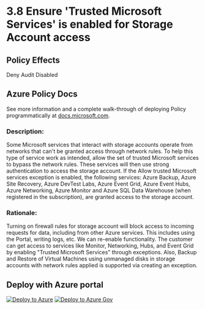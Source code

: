 # 3.8 Ensure 'Trusted Microsoft Services' is enabled for Storage Account access

## Policy Effects
Deny
Audit
Disabled

## Azure Policy Docs

See more information and a complete walk-through of deploying Policy programmatically at
[docs.microsoft.com](https://docs.microsoft.com/azure/governance/policy/samples/allowed-custom-images).

### Description: 
Some Microsoft services that interact with storage accounts operate from networks that
can't be granted access through network rules. To help this type of service work as
intended, allow the set of trusted Microsoft services to bypass the network rules. These
services will then use strong authentication to access the storage account. If the Allow
trusted Microsoft services exception is enabled, the following services: Azure Backup,
Azure Site Recovery, Azure DevTest Labs, Azure Event Grid, Azure Event Hubs, Azure
Networking, Azure Monitor and Azure SQL Data Warehouse (when registered in the
subscription), are granted access to the storage account.

### Rationale: 
Turning on firewall rules for storage account will block access to incoming requests for
data, including from other Azure services. This includes using the Portal, writing logs, etc.
We can re-enable functionality. The customer can get access to services like Monitor,
Networking, Hubs, and Event Grid by enabling "Trusted Microsoft Services" through
exceptions. Also, Backup and Restore of Virtual Machines using unmanaged disks in storage
accounts with network rules applied is supported via creating an exception.

## Deploy with Azure portal

[![Deploy to Azure](https://azuredeploy.net/deploybutton.png)](https://portal.azure.com/?#blade/Microsoft_Azure_Policy/CreatePolicyDefinitionBlade/uri/https%3A%2F%2Fraw.githubusercontent.com%2Fmrajess%2FAzure-Policy-CIS%2Fmaster%2Fpolicies%2F3_storage_accounts%2F3.8%2FPolicy%2Fazurepolicy.json)
[![Deploy to Azure Gov](https://docs.microsoft.com/azure/governance/policy/media/deploy/deployGovbutton.png)](https://portal.azure.us/?#blade/Microsoft_Azure_Policy/CreatePolicyDefinitionBlade/uri/https%3A%2F%2Fraw.githubusercontent.com%2Fmrajess%2FAzure-Policy-CIS%2Fmaster%2Fpolicies%2F3_storage_accounts%2F3.8%2FPolicy%2Fazurepolicy.json)